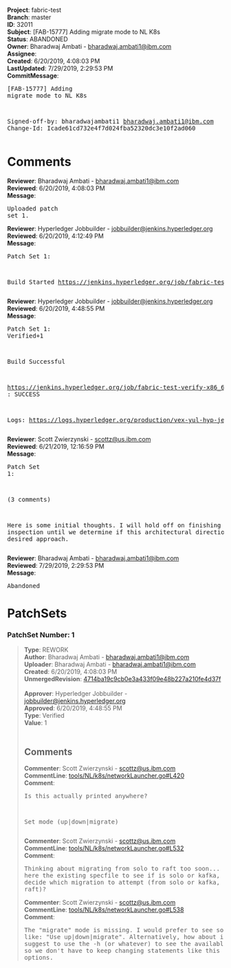 <strong>Project</strong>: fabric-test<br><strong>Branch</strong>: master<br><strong>ID</strong>: 32011<br><strong>Subject</strong>: [FAB-15777] Adding migrate mode to NL K8s<br><strong>Status</strong>: ABANDONED<br><strong>Owner</strong>: Bharadwaj Ambati - bharadwaj.ambati1@ibm.com<br><strong>Assignee</strong>:<br><strong>Created</strong>: 6/20/2019, 4:08:03 PM<br><strong>LastUpdated</strong>: 7/29/2019, 2:29:53 PM<br><strong>CommitMessage</strong>:<br><pre>[FAB-15777] Adding migrate mode to NL K8s

Signed-off-by: bharadwajambati1 <bharadwaj.ambati1@ibm.com>
Change-Id: Icade61cd732e4f7d024fba52320dc3e10f2ad060
</pre><h1>Comments</h1><strong>Reviewer</strong>: Bharadwaj Ambati - bharadwaj.ambati1@ibm.com<br><strong>Reviewed</strong>: 6/20/2019, 4:08:03 PM<br><strong>Message</strong>: <pre>Uploaded patch set 1.</pre><strong>Reviewer</strong>: Hyperledger Jobbuilder - jobbuilder@jenkins.hyperledger.org<br><strong>Reviewed</strong>: 6/20/2019, 4:12:49 PM<br><strong>Message</strong>: <pre>Patch Set 1:

Build Started https://jenkins.hyperledger.org/job/fabric-test-verify-x86_64/3074/</pre><strong>Reviewer</strong>: Hyperledger Jobbuilder - jobbuilder@jenkins.hyperledger.org<br><strong>Reviewed</strong>: 6/20/2019, 4:48:55 PM<br><strong>Message</strong>: <pre>Patch Set 1: Verified+1

Build Successful 

https://jenkins.hyperledger.org/job/fabric-test-verify-x86_64/3074/ : SUCCESS

Logs: https://logs.hyperledger.org/production/vex-yul-hyp-jenkins-3/fabric-test-verify-x86_64/3074</pre><strong>Reviewer</strong>: Scott Zwierzynski - scottz@us.ibm.com<br><strong>Reviewed</strong>: 6/21/2019, 12:16:59 PM<br><strong>Message</strong>: <pre>Patch Set 1:

(3 comments)

Here is some initial thoughts. I will hold off on finishing inspection until we determine if this architectural direction is the desired approach.</pre><strong>Reviewer</strong>: Bharadwaj Ambati - bharadwaj.ambati1@ibm.com<br><strong>Reviewed</strong>: 7/29/2019, 2:29:53 PM<br><strong>Message</strong>: <pre>Abandoned</pre><h1>PatchSets</h1><h3>PatchSet Number: 1</h3><blockquote><strong>Type</strong>: REWORK<br><strong>Author</strong>: Bharadwaj Ambati - bharadwaj.ambati1@ibm.com<br><strong>Uploader</strong>: Bharadwaj Ambati - bharadwaj.ambati1@ibm.com<br><strong>Created</strong>: 6/20/2019, 4:08:03 PM<br><strong>UnmergedRevision</strong>: [4714ba19c9cb0e3a433f09e48b227a210fe4d37f](https://github.com/hyperledger-gerrit-archive/fabric-test/commit/4714ba19c9cb0e3a433f09e48b227a210fe4d37f)<br><br><strong>Approver</strong>: Hyperledger Jobbuilder - jobbuilder@jenkins.hyperledger.org<br><strong>Approved</strong>: 6/20/2019, 4:48:55 PM<br><strong>Type</strong>: Verified<br><strong>Value</strong>: 1<br><br><h2>Comments</h2><strong>Commenter</strong>: Scott Zwierzynski - scottz@us.ibm.com<br><strong>CommentLine</strong>: [tools/NL/k8s/networkLauncher.go#L420](https://github.com/hyperledger-gerrit-archive/fabric-test/blob/4714ba19c9cb0e3a433f09e48b227a210fe4d37f/tools/NL/k8s/networkLauncher.go#L420)<br><strong>Comment</strong>: <pre>Is this actually printed anywhere?

Set mode (up|down|migrate)</pre><strong>Commenter</strong>: Scott Zwierzynski - scottz@us.ibm.com<br><strong>CommentLine</strong>: [tools/NL/k8s/networkLauncher.go#L532](https://github.com/hyperledger-gerrit-archive/fabric-test/blob/4714ba19c9cb0e3a433f09e48b227a210fe4d37f/tools/NL/k8s/networkLauncher.go#L532)<br><strong>Comment</strong>: <pre>Thinking about migrating from solo to raft too soon... Can we check here the existing specfile to see if is solo or kafka, and automatically decide which migration to attempt (from solo or kafka, to raft)?</pre><strong>Commenter</strong>: Scott Zwierzynski - scottz@us.ibm.com<br><strong>CommentLine</strong>: [tools/NL/k8s/networkLauncher.go#L538](https://github.com/hyperledger-gerrit-archive/fabric-test/blob/4714ba19c9cb0e3a433f09e48b227a210fe4d37f/tools/NL/k8s/networkLauncher.go#L538)<br><strong>Comment</strong>: <pre>The "migrate" mode is missing. I would prefer to see something like: "Use up|down|migrate".
Alternatively, how about if we simply suggest to use the -h (or whatever) to see the available options/usage, so we don't have to keep changing statements like this as we add options.</pre></blockquote>